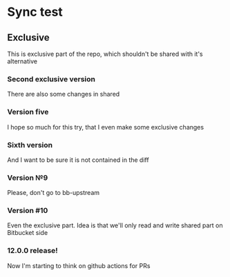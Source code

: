 # Sync test

## Exclusive

This is exclusive part of the repo, which shouldn't be shared with it's alternative

### Second exclusive version

There are also some changes in shared

### Version five

I hope so much for this try, that I even make some exclusive changes

### Sixth version

And I want to be sure it is not contained in the diff

### Version №9

Please, don't go to bb-upstream

### Version #10

Even the exclusive part. Idea is that we'll only read and write shared part on Bitbucket side

### 12.0.0 release!

Now I'm starting to think on github actions for PRs
